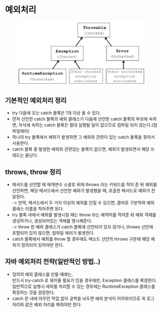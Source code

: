 # 예외처리

<figure><img src="../../.gitbook/assets/image.png" alt=""><figcaption><p> </p></figcaption></figure>

## 기본적인 예외처리 정리

* try 다음에 오는 catch 블록은 1개 이상 올 수 있다.
* 먼저 선언한 catch 블록의 예외 클래스가 다음에 선언한 catch 블록의 부모에 속하면, 자식에 속하는 catch 블록은 절대 실행될 일이 없으므로 컴파일 되지 않는다.(컴파일에러)
* 하나의 try 블록에서 예외가 발생하면 그 예외와 관련이 있는 catch 블록을 찾아서 사용한다.
* catch 블록 중 발생한 예외와 관련있는 블록이 없으면, 예외가 발생되면서 해당 쓰레드는 끝난다.

## &#x20;throws, throw 정리

* 메서드를 선언할 때 매개변수 소괄호 뒤에 throws 라는 키워드를 적어 준 뒤 예외를 선언하면, 해당 메서드에서 선언한 예외가 발생했을 때, 호출한 메서드로 예외가 전달된다.\
  \-> 만약, 메서드에서 두 가지 이상의 예외를 던질 수 있으면, 콤마로 구분하여 예외 클래스 이름을 적어주면 된다.
* try 블록 내에서 예외를 발생시킬 때는 throw 라는 예약어를 적어준 뒤 예외 객체를 생성하거나, 생성되어있는 객체를 명시해준다.\
  \-> throw 한 예외 클래스가 catch 블록에 선언되어 있지 않거나, throws 선언에 포함되어 있지 않으면, 컴파일 에러가 발생한다.&#x20;
* catch 블록에서 예외를 throw 할 경우에도 메소드 선언의 throws 구문에 해당 예외가 정의되어 있어야만 한다.

## 자바 예외처리 전략(일반적인 방법..)

* 임의의 예외 클래스를 만들 때에는, \
  반드시 try-catch 로 묶어줄 필요가 있을 경우에만, Exception 클래스를 확장한다.\
  일반적으로 실행시 에외를 처리할 수 있는 경우에는 RuntimeException 클래스를 확장하는 것을 권장한다.
* catch 문 내에 아무런 작업 없이 공백을 놔두면 예외 분석이 어려워지므로 꼭 로그 처리와 같은 예외 처리를 해줘야만 한다.&#x20;
